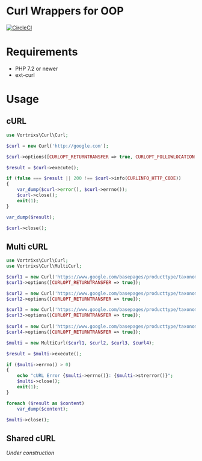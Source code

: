# Curl Wrappers for OOP

[![CircleCI](https://circleci.com/gh/vortrixs/curl/tree/master.svg?style=shield)](https://circleci.com/gh/vortrixs/curl/tree/master)

# Requirements
* PHP 7.2 or newer
* ext-curl

# Usage

## cURL

```php
use Vortrixs\Curl\Curl;

$curl = new Curl('http://google.com');

$curl->options([CURLOPT_RETURNTRANSFER => true, CURLOPT_FOLLOWLOCATION => true]);

$result = $curl->execute();

if (false === $result || 200 !== $curl->info(CURLINFO_HTTP_CODE))
{
	var_dump($curl->error(), $curl->errno());
	$curl->close();
	exit(1);
}

var_dump($result);

$curl->close();
```

## Multi cURL

```php
use Vortrixs\Curl\Curl;
use Vortrixs\Curl\MultiCurl;

$curl1 = new Curl('https://www.google.com/basepages/producttype/taxonomy.en-US.txt');
$curl1->options([CURLOPT_RETURNTRANSFER => true]);

$curl2 = new Curl('https://www.google.com/basepages/producttype/taxonomy.da-DK.txt');
$curl2->options([CURLOPT_RETURNTRANSFER => true]);

$curl3 = new Curl('https://www.google.com/basepages/producttype/taxonomy.ja-JP.txt');
$curl3->options([CURLOPT_RETURNTRANSFER => true]);
	
$curl4 = new Curl('https://www.google.com/basepages/producttype/taxonomy.fr-FR.txt');
$curl4->options([CURLOPT_RETURNTRANSFER => true]);

$multi = new MultiCurl($curl1, $curl2, $curl3, $curl4);

$result = $multi->execute();

if ($multi->errno() > 0)
{
	echo "cURL Error {$multi->errno()}: {$multi->strerror()}";
	$multi->close();
	exit(1);
}

foreach ($result as $content)
	var_dump($content);

$multi->close();
```

## Shared cURL
_Under construction_
